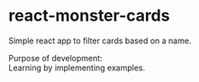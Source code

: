 # react-monster-cards

Simple react app to filter cards based on a name.

Purpose of development:<br />
Learning by implementing examples.